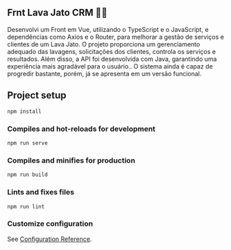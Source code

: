 ## Frnt Lava Jato CRM 🚗🚿

Desenvolvi um Front em Vue, utilizando o TypeScript e o JavaScript, e dependências como Axios e o Router, para melhorar a gestão de serviços e clientes de um Lava Jato. O projeto proporciona um gerenciamento adequado das lavagens, solicitações dos clientes, controla os serviços e resultados. Além disso, a API foi desenvolvida com Java, garantindo uma experiência mais agradável para o usuário.. O sistema ainda é capaz de progredir bastante, porém, já se apresenta em um versão funcional.

## Project setup
```
npm install
```

### Compiles and hot-reloads for development
```
npm run serve
```

### Compiles and minifies for production
```
npm run build
```

### Lints and fixes files
```
npm run lint
```

### Customize configuration
See [Configuration Reference](https://cli.vuejs.org/config/).
